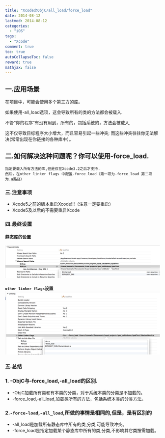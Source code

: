 ```yaml
---
title: "Xcode之ObjC/all_load/force_load"
date: 2014-08-12
lastmod: 2014-08-12
categories:
  - "iOS"
tags:
  - "Xcode"
comment: true
toc: true
autoCollapseToc: false
reward: true
mathjax: false
---
```


## 一.应用场景
   在项目中，可能会使用多个第三方的库。
    
   如果使用-all_load选项，这会导致所有的类的方法都会被载入.
   <!--more-->
    
   不管“你的程序”有没有用到，所有的，包括系统的，方法会被载入,
    
   这不仅导致目标程序大小增大，而且容易引起一些冲突;
   而这些冲突往往你无法解决(常常出现在你链接的各种库中）。
## 二.如何解决这种问题呢？你可以使用-force_load.    
    指定要载入所有方法的库,但是仅在Xcode3.2之后才支持.
    然后，在other linker flags 中配置-force_load（第一项为-force_load 第二项为.a路径）

### 三.注意事项
   * Xcode5之前的版本重启Xcode!!!（注意一定要重启）
   * Xcode5及以后的不需要重启Xcode
   
### 四.最终设置
#### 静态库的设置

![image](/images/post/2014-08-12-xcode-zhi-forceload/library_path.png)

#### `other linker flags`设置![image](/images/post/2014-08-12-xcode-zhi-forceload/other_link_flag.png)

### 五.总结

### 1. -ObjC与-force_load,-all_load的区别. 
   * -ObjC加载所有类和有本类的分类，对于系统本类的分类是不加载的。
   * -force_load,-all_load,加载类所有的方法，包括系统本类的分类方法。  

### 2.`-force-load`,`-all_load`,所做的事情是相同的,但是，是有区别的
   * -all_load是加载所有静态库中所有的类,分类,可能导致冲突。 
   * -force_load是指定加载某个静态库中所有的类,分类,不影响其它类按需加载。

